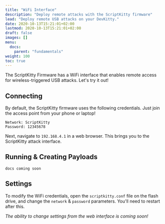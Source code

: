 ```yaml
---
title: "WiFi Interface"
description: "Deploy remote attacks with the ScriptKitty firmware"
lead: "Deploy remote USB attacks on your DevKitty."
date: 2020-10-13T15:21:01+02:00
lastmod: 2020-10-13T15:21:01+02:00
draft: false
images: []
menu:
  docs:
    parent: "fundamentals"
weight: 100
toc: true
---
```

<!-- 
<img src="/images/Wifi_Interface.png" title="WiFi Interface Image"/>

<br /><br /> -->

The ScriptKitty Firmware has a WiFi interface that enables remote access for wireless-triggered USB attacks. Let's try it out!

## Connecting
By default, the ScriptKitty firmware uses the following credentials.  Just join the access point from your phone or laptop!

```
Network: ScriptKitty
Password: 12345678
```
Next, navigate to `192.168.4.1` in a web browser.  This brings you to the ScriptKitty attack interface.

## Running & Creating Payloads
`docs coming soon`

## Settings
To modify the WiFi credentials, open the `scriptkitty.conf` file on the flash drive, and change the `network` & `password` parameters.  You'll need to restart after this.

*The ability to change settings from the web interface is coming soon!*
